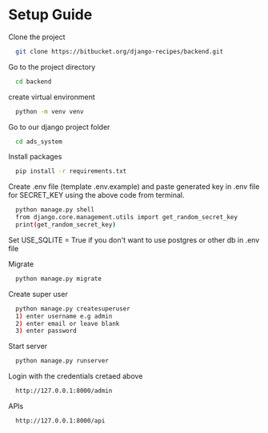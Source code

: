 
# Setup Guide

Clone the project

```bash
  git clone https://bitbucket.org/django-recipes/backend.git
```

Go to the project directory

```bash
  cd backend
```

create virtual environment

```bash
  python -m venv venv
```

Go to our django project folder
```bash
  cd ads_system
```

Install packages
```bash
  pip install -r requirements.txt
```

Create .env file (template .env.example) and paste generated key in .env file for SECRET_KEY using the above code from terminal.
```bash
  python manage.py shell
  from django.core.management.utils import get_random_secret_key
  print(get_random_secret_key)
```

Set USE_SQLITE = True if you don't want to use postgres or other db in .env file

Migrate

```bash
  python manage.py migrate
```

Create super user

```bash
  python manage.py createsuperuser
  1) enter username e.g admin
  2) enter email or leave blank
  3) enter password
```

Start server

```bash
  python manage.py runserver
```

Login with the credentials cretaed above
```bash
  http://127.0.0.1:8000/admin
```

APIs
```bash
  http://127.0.0.1:8000/api
```